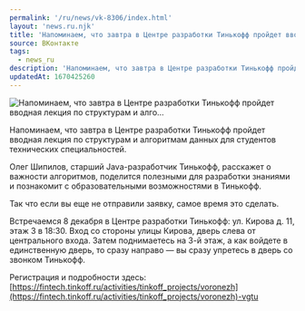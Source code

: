 ```yaml
---
permalink: '/ru/news/vk-8306/index.html'
layout: 'news.ru.njk'
title: 'Напоминаем, что завтра в Центре разработки Тинькофф пройдет вводная лекция по структурам и алго…'
source: ВКонтакте
tags:
  - news_ru
description: 'Напоминаем, что завтра в Центре разработки Тинькофф пройдет вводная лекция по структурам и алго…'
updatedAt: 1670425260
---
```

![Напоминаем, что завтра в Центре разработки Тинькофф пройдет вводная лекция по структурам и алго…](https://sun9-82.userapi.com/impg/ClbuChW2d-JGW7T-vwy4zxkai63JJwLounWhrA/V2je7xVkjFQ.jpg?size=512x512&quality=96&sign=6eb7e7e905ef75300b3cfd75f187b8f1&c_uniq_tag=zmhWZdhEatoxqLOS0Zkz9yG0sSpV_NgIZUX6Ht5tA8g&type=album)

Напоминаем, что завтра в Центре разработки Тинькофф пройдет вводная лекция по структурам и алгоритмам данных для студентов технических специальностей.

Олег Шипилов, старший Java-разработчик Тинькофф, расскажет о важности алгоритмов, поделится полезными для разработки знаниями и познакомит с образовательными возможностями в Тинькофф.

Так что если вы еще не отправили заявку, самое время это сделать.

Встречаемся 8 декабря в Центре разработки Тинькофф: ул. Кирова д. 11, этаж 3 в 18:30. Вход со стороны улицы Кирова, дверь слева от центрального входа. Затем поднимаетесь на 3-й этаж, а как войдете в единственную дверь, то сразу направо — вы сразу упретесь в дверь со звонком Тинькофф.

Регистрация и подробности здесь: [https://fintech.tinkoff.ru/activities/tinkoff_projects/voronezh](https://fintech.tinkoff.ru/activities/tinkoff_projects/voronezh)-vgtu

